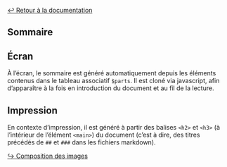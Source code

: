 [↩ Retour à la documentation](index.md)

## Sommaire

## Écran
À l’écran, le sommaire est généré automatiquement depuis les éléments contenus dans le tableau associatif `$parts`. Il est cloné via javascript, afin d’apparaître à la fois en introduction du document et au fil de la lecture.

## Impression
En contexte d’impression, il est généré à partir des balises `<h2>` et `<h3>` (à l’intérieur de l’élément `<main>`) du document (c’est à dire, des titres précédés de `##` et `###` dans les fichiers markdown). 


[↪ Composition des images](images.md)
